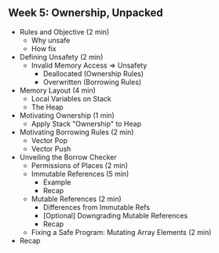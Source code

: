 ## Week 5: Ownership, Unpacked

- Rules and Objective (2 min)
    - Why unsafe
    - How fix
- Defining Unsafety (2 min)
    - Invalid Memory Access ⇒ Unsafety
        - Deallocated (Ownership Rules)
        - Overwritten (Borrowing Rules)
- Memory Layout (4 min)
    - Local Variables on Stack
    - The Heap
- Motivating Ownership (1 min)
    - Apply Stack "Ownership" to Heap
- Motivating Borrowing Rules (2 min)
    - Vector Pop
    - Vector Push
- Unveiling the Borrow Checker
    - Permissions of Places (2 min)
    - Immutable References (5 min)
        - Example
        - Recap
    - Mutable References (2 min)
        - Differences from Immutable Refs
        - [Optional] Downgrading Mutable References
        - Recap
    - Fixing a Safe Program: Mutating Array Elements (2 min)
- Recap